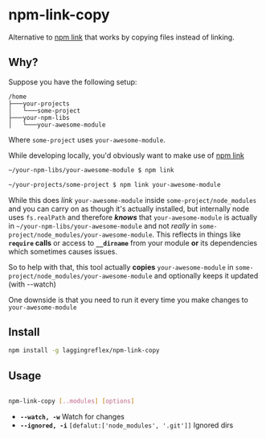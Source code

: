 # npm-link-copy

Alternative to [npm link] that works by copying files instead of linking.

## Why?

Suppose you have the following setup:

```
/home
├───your-projects
│   └───some-project
├───your-npm-libs
│   └───your-awesome-module
```

Where `some-project` uses `your-awesome-module`.

While developing locally, you'd obviously want to make use of [npm link]

```sh
~/your-npm-libs/your-awesome-module $ npm link
```
```sh
~/your-projects/some-project $ npm link your-awesome-module
```

While this does *link* `your-awesome-module` inside `some-project/node_modules` and you can carry on as though it's actually installed, but internally node uses `fs.realPath` and therefore ***knows*** that `your-awesome-module` is actually in `~/your-npm-libs/your-awesome-module` and not *really* in `some-project/node_modules/your-awesome-module`. This reflects in things like **`require` calls** or access to **`__dirname`** from your module **or** its dependencies which sometimes causes issues.


So to help with that, this tool actually **copies** `your-awesome-module` in `some-project/node_modules/your-awesome-module` and optionally keeps it updated (with --watch)

One downside is that you need to run it every time you make changes to `your-awesome-module`

## Install

```sh
npm install -g laggingreflex/npm-link-copy
```

## Usage

```sh

npm-link-copy [..modules] [options]
```

* **`--watch, -w`** Watch for changes
* **`--ignored, -i`** `[defalut:['node_modules', '.git']]` Ignored dirs


<Links/>

[npm link]: https://docs.npmjs.com/cli/link
